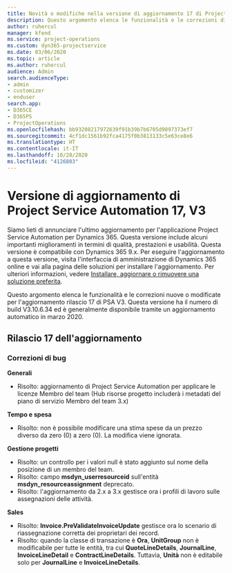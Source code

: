 ```yaml
---
title: Novità o modifiche nella versione di aggiornamento 17 di Project Service Automation V3
description: Questo argomento elenca le funzionalità e le correzioni disponibili nella versione di aggiornamento 17 di Project Service Automation V3.
author: ruhercul
manager: kfend
ms.service: project-operations
ms.custom: dyn365-projectservice
ms.date: 03/06/2020
ms.topic: article
ms.author: ruhercul
audience: Admin
search.audienceType:
- admin
- customizer
- enduser
search.app:
- D365CE
- D365PS
- ProjectOperations
ms.openlocfilehash: bb93208217972639f91b39b7b6705d9897373ef7
ms.sourcegitcommit: 4cf1dc1561b92fca4175f0b3813133c5e63ce8e6
ms.translationtype: HT
ms.contentlocale: it-IT
ms.lasthandoff: 10/28/2020
ms.locfileid: "4126803"
---
```

# <a name="project-service-automation-update-release-17-v3"></a>Versione di aggiornamento di Project Service Automation 17, V3

Siamo lieti di annunciare l'ultimo aggiornamento per l'applicazione Project Service Automation per Dynamics 365. Questa versione include alcuni importanti miglioramenti in termini di qualità, prestazioni e usabilità.  Questa versione è compatibile con Dynamics 365 9.x. Per eseguire l'aggiornamento a questa versione, visita l'interfaccia di amministrazione di Dynamics 365 online e vai alla pagina delle soluzioni per installare l'aggiornamento. Per ulteriori informazioni, vedere [Installare, aggiornare o rimuovere una soluzione preferita](https://docs.microsoft.com/power-platform/admin/install-remove-preferred-solution).

Questo argomento elenca le funzionalità e le correzioni nuove o modificate per l'aggiornamento rilascio 17 di PSA V3. Questa versione ha il numero di build V3.10.6.34 ed è generalmente disponibile tramite un aggiornamento automatico in marzo 2020.


## <a name="update-release-17"></a>Rilascio 17 dell'aggiornamento

### <a name="bug-fixes"></a>Correzioni di bug

**Generali**

- Risolto: aggiornamento di Project Service Automation per applicare le licenze Membro del team (Hub risorse progetto includerà i metadati del piano di servizio Membro del team 3.x)
 
**Tempo e spesa**

- Risolto: non è possibile modificare una stima spese da un prezzo diverso da zero (0) a zero (0). La modifica viene ignorata.

**Gestione progetti**

- Risolto: un controllo per i valori null è stato aggiunto sul nome della posizione di un membro del team.
- Risolto: campo **msdyn_userresourceid** sull'entità **msdyn_resourceassignment** deprecato.
- Risolto: l'aggiornamento da 2.x a 3.x gestisce ora i profili di lavoro sulle assegnazioni delle attività.

**Sales**

- Risolto: **Invoice.PreValidateInvoiceUpdate** gestisce ora lo scenario di riassegnazione corretta dei proprietari dei record.
- Risolto: quando la classe di transazione è **Ora**, **UnitGroup** non è modificabile per tutte le entità, tra cui **QuoteLineDetails**, **JournalLine**, **InvoiceLineDetail** e **ContractLineDetails**. Tuttavia, **Unità** non è editabile solo per **JournalLine** e **InvoiceLineDetails**.


